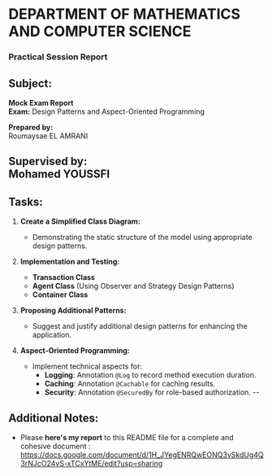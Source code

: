 # DEPARTMENT OF MATHEMATICS AND COMPUTER SCIENCE  
### Practical Session Report  
## **Subject:**  
**Mock Exam Report**  
**Exam:** Design Patterns and Aspect-Oriented Programming  

**Prepared by:**  
Roumaysae EL AMRANI  

**Supervised by:**  
Mohamed YOUSSFI  
---

## **Tasks:**
1. **Create a Simplified Class Diagram:**  
   - Demonstrating the static structure of the model using appropriate design patterns.

2. **Implementation and Testing:**  
   - **Transaction Class**  
   - **Agent Class** (Using Observer and Strategy Design Patterns)  
   - **Container Class**

3. **Proposing Additional Patterns:**  
   - Suggest and justify additional design patterns for enhancing the application.

4. **Aspect-Oriented Programming:**  
   - Implement technical aspects for:
     - **Logging**: Annotation `@Log` to record method execution duration.
     - **Caching**: Annotation `@Cachable` for caching results.
     - **Security**: Annotation `@SecuredBy` for role-based authorization.
--

## **Additional Notes:**  
- Please **here's my report**  to this README file for a complete and cohesive document :
https://docs.google.com/document/d/1H_JYegENRQwEONQ3vSkdUg4Q3rNJcO24vS-xTCxYtME/edit?usp=sharing
